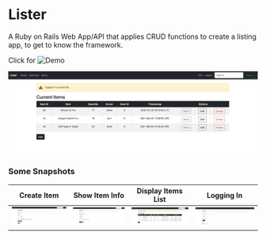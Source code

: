 # Lister

A Ruby on Rails Web App/API that applies CRUD functions to create a listing app, to get to know the framework.

Click for ![Demo](https://lister-ror.herokuapp.com/)

![Listet](assets/items_table.png)

### Some Snapshots
Create Item  |  Show Item Info  |  Display Items List  |  Logging In
:-------------------------:|:-------------------------:|:-------------------------:|:-------------------------:
![Lister_Ruby_on_Rails](assets/create_item.png)  |  ![Lister_Ruby_on_Rails](assets/item_info.png)  |  ![Lister_Ruby_on_Rails](assets/items_table.png)  |  ![Lister_Ruby_on_Rails](assets/login.png)

